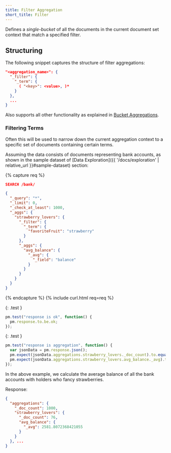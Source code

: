 ```yaml
---
title: Filter Aggregation
short_title: Filter
---
```


Defines a _single-bucket_ of all the documents in the current document set
context that match a specified filter.

## Structuring

The following snippet captures the structure of filter aggregations:

```json
"<aggregation_name>": {
  "_filter": {
    "_term": {
      ( "<key>": <value>, )*
    }
  },
  ...
}
```

Also supports all other functionality as explained in [Bucket Aggregations](..#structuring).

### Filtering Terms

Often this will be used to narrow down the current aggregation context to a
specific set of documents containing certain terms.

Assuming the data consists of documents representing bank accounts, as shown in
the sample dataset of [Data Exploration]({{ '/docs/exploration' | relative_url }}#sample-dataset)
section:

{% capture req %}

```json
SEARCH /bank/

{
  "_query": "*",
  "_limit": 0,
  "_check_at_least": 1000,
  "_aggs": {
    "strawberry_lovers": {
      "_filter": {
        "_term": {
          "favoriteFruit": "strawberry"
        }
      },
      "_aggs": {
        "avg_balance": {
          "_avg": {
            "_field": "balance"
          }
        }
      }
    }
  }
}
```
{% endcapture %}
{% include curl.html req=req %}

{: .test }

```js
pm.test("response is ok", function() {
  pm.response.to.be.ok;
});
```

{: .test }

```js
pm.test("response is aggregation", function() {
  var jsonData = pm.response.json();
  pm.expect(jsonData.aggregations.strawberry_lovers._doc_count).to.equal(76);
  pm.expect(jsonData.aggregations.strawberry_lovers.avg_balance._avg).to.equal(2581.8072368421055);
});
```

In the above example, we calculate the average balance of all the bank accounts
with holders who fancy strawberries.

Response:

```json
{
  "aggregations": {
    "_doc_count": 1000,
    "strawberry_lovers": {
      "_doc_count": 76,
      "avg_balance": {
        "_avg": 2581.8072368421055
      }
    }
  }, ...
}
```
